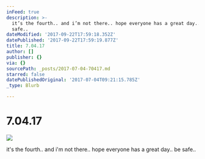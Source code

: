 ```yaml
---
inFeed: true
description: >-
  it’s the fourth.. and i’m not there.. hope everyone has a great day.. be
  safe..
dateModified: '2017-09-22T17:59:18.352Z'
datePublished: '2017-09-22T17:59:19.877Z'
title: 7.04.17
author: []
publisher: {}
via: {}
sourcePath: _posts/2017-07-04-70417.md
starred: false
datePublishedOriginal: '2017-07-04T09:21:15.785Z'
_type: Blurb

---
```

# 7.04.17
![](https://the-grid-user-content.s3-us-west-2.amazonaws.com/c19dfed1-a796-4d36-83ba-2106ad093386.jpg)

it's the fourth.. and i'm not there.. hope everyone has a great day.. be safe..